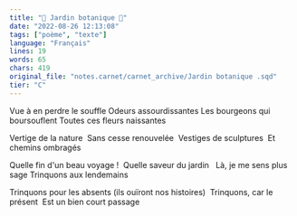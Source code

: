 ```yaml
---
title: "🌺 Jardin botanique 🪷"
date: "2022-08-26 12:13:08"
tags: ["poème", "texte"]
language: "Français"
lines: 19
words: 65
chars: 419
original_file: "notes.carnet/carnet_archive/Jardin botanique .sqd"
tier: "C"
---
```


Vue à en perdre le souffle
Odeurs assourdissantes
Les bourgeons qui boursouflent
Toutes ces fleurs naissantes

Vertige de la nature 
Sans cesse renouvelée 
Vestiges de sculptures 
Et chemins ombragés 

Quelle fin d'un beau voyage ! 
Quelle saveur du jardin 
 Là, je me sens plus sage
Trinquons aux lendemains 

Trinquons pour les absents
(ils ouïront nos histoires) 
Trinquons, car le présent 
Est un bien court passage
